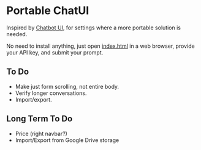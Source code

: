 # Portable ChatUI

Inspired by [Chatbot UI](https://github.com/mckaywrigley/chatbot-ui), for settings where a more portable solution is needed. 

No need to install anything, just open [index.html](./index.html) in a web browser, provide your API key, and submit your prompt.

## To Do

- Make just form scrolling, not entire body.
- Verify longer conversations.
- Import/export.

## Long Term To Do

- Price  (right navbar?)
- Import/Export from Google Drive storage

